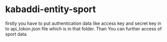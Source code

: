 # kabaddi-entity-sport
firstly you have to put authentication data like access key and secret key in to api_tokon.json file which is in that folder. Than You can further access of sport data
